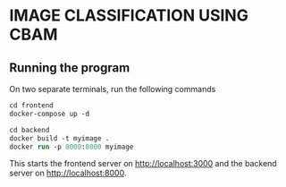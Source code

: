 # IMAGE CLASSIFICATION USING CBAM

## Running the program

On two separate terminals, run the following commands
```ps
cd frontend
docker-compose up -d
```
```ps
cd backend
docker build -t myimage .
docker run -p 8000:8000 myimage
```
This starts the frontend server on [http://localhost:3000](http://localhost:3000) and the backend server on [http://localhost:8000](http://localhost:8000).
